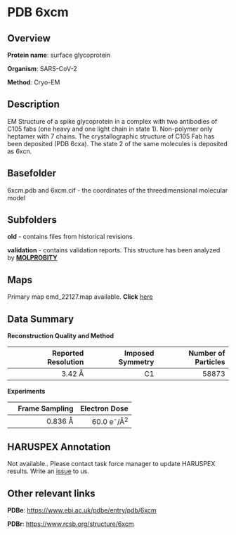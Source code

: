 # PDB 6xcm

## Overview

**Protein name**: surface glycoprotein

**Organism**: SARS-CoV-2

**Method**: Cryo-EM

## Description

EM Structure of a spike glycoprotein in a complex with two antibodies of C105 fabs (one heavy and one light chain in state 1). Non-polymer only heptamer with 7 chains. The crystallographic structure of C105 Fab has been deposited (PDB 6cxa). The state 2 of the same molecules is deposited as 6xcn.

## Basefolder

6xcm.pdb and 6xcm.cif - the coordinates of the threedimensional molecular model

## Subfolders



**old** - contains files from historical revisions

**validation** - contains validation reports. This structure has been analyzed by   [**MOLPROBITY**](https://github.com/thorn-lab/coronavirus_structural_task_force/tree/master/pdb/surface_glycoprotein/SARS-CoV-2/6xcm/validation/molprobity)   



## Maps

Primary map emd_22127.map available. **Click** [here](http://ftp.wwpdb.org/pub/emdb/structures/EMD-22127/map/) 

## Data Summary
**Reconstruction Quality and Method**

|   | Reported Resolution | Imposed Symmetry | Number of Particles |
|---|-------------:|----------------:|--------------:|
|   |3.42 Å|C1|58873|

**Experiments**

|   | Frame Sampling | Electron Dose |
|---|-------------:|----------------:|
|   |0.836 Å|60.0 e<sup>-</sup>/Å<sup>2</sup>|

## HARUSPEX Annotation

Not available.. Please contact task force manager to update HARUSPEX results. Write an [issue](https://github.com/thorn-lab/coronavirus_structural_task_force/issues) to us.

## Other relevant links 
**PDBe**:  https://www.ebi.ac.uk/pdbe/entry/pdb/6xcm
 
**PDBr**: https://www.rcsb.org/structure/6xcm 
